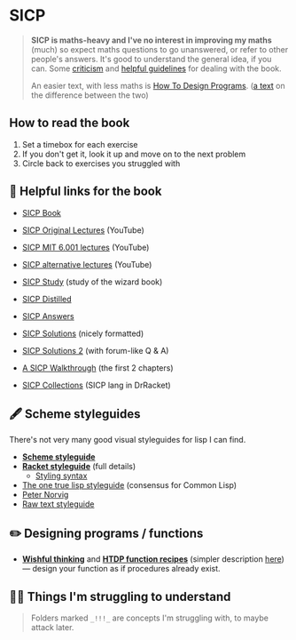 # SICP

> **SICP is maths-heavy and I've no interest in improving my maths** (much) so expect maths questions to go unanswered, or refer to other people's answers. It's good to understand the general idea, if you can. Some [criticism](https://news.ycombinator.com/item?id=1485363) and [helpful guidelines](https://jakescruggs.blogspot.com/2014/02/sicp-wasnt-written-for-you.html) for dealing with the book.
>
> An easier text, with less maths is [How To Design Programs](https://htdp.org/). ([a text](https://www2.ccs.neu.edu/racket/pubs/jfp2004-fffk.pdf) on the difference between the two)

## How to read the book

1. Set a timebox for each exercise
2. If you don't get it, look it up and move on to the next problem
3. Circle back to exercises you struggled with

## 📖 Helpful links for the book

- [SICP Book](https://sarabander.github.io/sicp/html/index.xhtml)
- [SICP Original Lectures](https://www.youtube.com/playlist?list=PL8FE88AA54363BC46) (YouTube)
- [SICP MIT 6.001 lectures](https://www.youtube.com/playlist?list=PL7BcsI5ueSNFPCEisbaoQ0kXIDX9rR5FF) (YouTube)
- [SICP alternative lectures](https://www.youtube.com/watch?v=oA-FdE3KV88&list=PLVFrD1dmDdvdvWFK8brOVNL7bKHpE-9w0) (YouTube)

- [SICP Study](https://github.com/mk12/sicp) (study of the wizard book)
- [SICP Distilled](https://www.sicpdistilled.com)
- [SICP Answers](http://community.schemewiki.org/?SICP-Solutions)
- [SICP Solutions](https://sicp-solutions.net) (nicely formatted)
- [SICP Solutions 2](http://community.schemewiki.org/?sicp-solutions) (with forum-like Q & A)
- [A SICP Walkthrough](https://mngu2382.github.io/sicp/) (the first 2 chapters)
- [SICP Collections](https://docs.racket-lang.org/sicp-manual/index.html) (SICP lang in DrRacket)


## 🖋️ Scheme styleguides

There's not very many good visual styleguides for lisp I can find.

- **[Scheme styleguide](http://community.schemewiki.org/?scheme-style)**
- **[Racket styleguide](https://docs.racket-lang.org/style/index.html)** (full details)
    - [Styling syntax](https://docs.racket-lang.org/style/Units_of_Code.html)
- [The one true lisp styleguide](https://github.com/foxsae/The-One-True-Lisp-Style-Guide) (consensus for Common Lisp)
- [Peter Norvig](https://www.cs.umd.edu/~nau/cmsc421/norvig-lisp-style.pdf)
- [Raw text styleguide](http://mumble.net/~campbell/scheme/style.txt)


## ✏️ Designing programs / functions

- **[Wishful thinking](https://wiki.c2.com/?WishfulThinking)** and **[HTDP function recipes](https://htdp.org/2019-02-24/part_one.html#%28part._sec~3adesign-func%29)** (simpler description [here](https://thoughtbot.com/blog/debugging-with-htdp-design-recipe)) — design your function as if procedures already exist.


## 🤦‍♂️ Things I'm struggling to understand

> Folders marked `_!!!_` are concepts I'm struggling with, to maybe attack later.